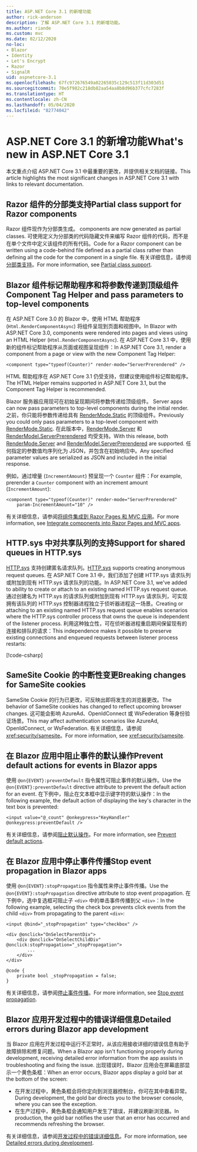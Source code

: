 ```yaml
---
title: ASP.NET Core 3.1 的新增功能
author: rick-anderson
description: 了解 ASP.NET Core 3.1 的新增功能。
ms.author: riande
ms.custom: mvc
ms.date: 02/12/2020
no-loc:
- Blazor
- Identity
- Let's Encrypt
- Razor
- SignalR
uid: aspnetcore-3.1
ms.openlocfilehash: 67fc972676549a02265035c129c513f11d303d51
ms.sourcegitcommit: 70e5f982c218db82aa54aa8b8d96b377cfc7283f
ms.translationtype: HT
ms.contentlocale: zh-CN
ms.lasthandoff: 05/04/2020
ms.locfileid: "82774042"
---
```

# <a name="whats-new-in-aspnet-core-31"></a><span data-ttu-id="9a44d-103">ASP.NET Core 3.1 的新增功能</span><span class="sxs-lookup"><span data-stu-id="9a44d-103">What's new in ASP.NET Core 3.1</span></span>

<span data-ttu-id="9a44d-104">本文重点介绍 ASP.NET Core 3.1 中最重要的更改，并提供相关文档的链接。</span><span class="sxs-lookup"><span data-stu-id="9a44d-104">This article highlights the most significant changes in ASP.NET Core 3.1 with links to relevant documentation.</span></span>

## <a name="partial-class-support-for-razor-components"></a><span data-ttu-id="9a44d-105">Razor 组件的分部类支持</span><span class="sxs-lookup"><span data-stu-id="9a44d-105">Partial class support for Razor components</span></span>

Razor<span data-ttu-id="9a44d-106"> 组件现作为分部类生成。</span><span class="sxs-lookup"><span data-stu-id="9a44d-106"> components are now generated as partial classes.</span></span> <span data-ttu-id="9a44d-107">可使用定义为分部类的代码隐藏文件来编写 Razor 组件的代码，而不是在单个文件中定义该组件的所有代码。</span><span class="sxs-lookup"><span data-stu-id="9a44d-107">Code for a Razor component can be written using a code-behind file defined as a partial class rather than defining all the code for the component in a single file.</span></span> <span data-ttu-id="9a44d-108">有关详细信息，请参阅[分部类支持](xref:blazor/components#partial-class-support)。</span><span class="sxs-lookup"><span data-stu-id="9a44d-108">For more information, see [Partial class support](xref:blazor/components#partial-class-support).</span></span>

## <a name="blazor-component-tag-helper-and-pass-parameters-to-top-level-components"></a>Blazor<span data-ttu-id="9a44d-109"> 组件标记帮助程序和将参数传递到顶级组件</span><span class="sxs-lookup"><span data-stu-id="9a44d-109"> Component Tag Helper and pass parameters to top-level components</span></span>

<span data-ttu-id="9a44d-110">在 ASP.NET Core 3.0 的 Blazor 中，使用 HTML 帮助程序 (`Html.RenderComponentAsync`) 将组件呈现到页面和视图中。</span><span class="sxs-lookup"><span data-stu-id="9a44d-110">In Blazor with ASP.NET Core 3.0, components were rendered into pages and views using an HTML Helper (`Html.RenderComponentAsync`).</span></span> <span data-ttu-id="9a44d-111">在 ASP.NET Core 3.1 中，使用新的组件标记帮助程序从页面或视图呈现组件：</span><span class="sxs-lookup"><span data-stu-id="9a44d-111">In ASP.NET Core 3.1, render a component from a page or view with the new Component Tag Helper:</span></span>

```cshtml
<component type="typeof(Counter)" render-mode="ServerPrerendered" />
```

<span data-ttu-id="9a44d-112">HTML 帮助程序在 ASP.NET Core 3.1 仍受支持，但建议使用组件标记帮助程序。</span><span class="sxs-lookup"><span data-stu-id="9a44d-112">The HTML Helper remains supported in ASP.NET Core 3.1, but the Component Tag Helper is recommended.</span></span>

Blazor<span data-ttu-id="9a44d-113"> 服务器应用现可在初始呈现期间将参数传递给顶级组件。</span><span class="sxs-lookup"><span data-stu-id="9a44d-113"> Server apps can now pass parameters to top-level components during the initial render.</span></span> <span data-ttu-id="9a44d-114">之前，你只能将参数传递给具有 [RenderMode.Static](xref:Microsoft.AspNetCore.Mvc.Rendering.RenderMode.Static) 的顶级组件。</span><span class="sxs-lookup"><span data-stu-id="9a44d-114">Previously you could only pass parameters to a top-level component with [RenderMode.Static](xref:Microsoft.AspNetCore.Mvc.Rendering.RenderMode.Static).</span></span> <span data-ttu-id="9a44d-115">在此版本中，[RenderMode.Server](xref:Microsoft.AspNetCore.Mvc.Rendering.RenderMode.Server) 和 [RenderModel.ServerPrerendered](xref:Microsoft.AspNetCore.Mvc.Rendering.RenderMode.ServerPrerendered) 均受支持。</span><span class="sxs-lookup"><span data-stu-id="9a44d-115">With this release, both [RenderMode.Server](xref:Microsoft.AspNetCore.Mvc.Rendering.RenderMode.Server) and [RenderModel.ServerPrerendered](xref:Microsoft.AspNetCore.Mvc.Rendering.RenderMode.ServerPrerendered) are supported.</span></span> <span data-ttu-id="9a44d-116">任何指定的参数值均序列化为 JSON，并包含在初始响应中。</span><span class="sxs-lookup"><span data-stu-id="9a44d-116">Any specified parameter values are serialized as JSON and included in the initial response.</span></span>

<span data-ttu-id="9a44d-117">例如，通过增量 (`IncrementAmount`) 预呈现一个 `Counter` 组件：</span><span class="sxs-lookup"><span data-stu-id="9a44d-117">For example, prerender a `Counter` component with an increment amount (`IncrementAmount`):</span></span>

```cshtml
<component type="typeof(Counter)" render-mode="ServerPrerendered" 
    param-IncrementAmount="10" />
```

<span data-ttu-id="9a44d-118">有关详细信息，请参阅[将组件集成到 Razor Pages 和 MVC 应用](xref:blazor/integrate-components)。</span><span class="sxs-lookup"><span data-stu-id="9a44d-118">For more information, see [Integrate components into Razor Pages and MVC apps](xref:blazor/integrate-components).</span></span>

## <a name="support-for-shared-queues-in-httpsys"></a><span data-ttu-id="9a44d-119">HTTP.sys 中对共享队列的支持</span><span class="sxs-lookup"><span data-stu-id="9a44d-119">Support for shared queues in HTTP.sys</span></span>

<span data-ttu-id="9a44d-120">[HTTP.sys](xref:fundamentals/servers/httpsys) 支持创建匿名请求队列。</span><span class="sxs-lookup"><span data-stu-id="9a44d-120">[HTTP.sys](xref:fundamentals/servers/httpsys) supports creating anonymous request queues.</span></span> <span data-ttu-id="9a44d-121">在 ASP.NET Core 3.1 中，我们添加了创建 HTTP.sys 请求队列或附加到现有 HTTP.sys 请求队列的功能。</span><span class="sxs-lookup"><span data-stu-id="9a44d-121">In ASP.NET Core 3.1, we've added to ability to create or attach to an existing named HTTP.sys request queue.</span></span> <span data-ttu-id="9a44d-122">通过创建名为 HTTP.sys 的请求队列或附加到现有 HTTP.sys 请求队列，可实现拥有该队列的 HTTP.sys 控制器进程独立于侦听器进程这一场景。</span><span class="sxs-lookup"><span data-stu-id="9a44d-122">Creating or attaching to an existing named HTTP.sys request queue enables scenarios where the HTTP.sys controller process that owns the queue is independent of the listener process.</span></span> <span data-ttu-id="9a44d-123">利用这种独立性，可在侦听器进程重启期间保留现有的连接和排队的请求：</span><span class="sxs-lookup"><span data-stu-id="9a44d-123">This independence makes it possible to preserve existing connections and enqueued requests between listener process restarts:</span></span>

[!code-csharp[](sample/Program.cs?name=snippet)]

## <a name="breaking-changes-for-samesite-cookies"></a><span data-ttu-id="9a44d-124">SameSite Cookie 的中断性变更</span><span class="sxs-lookup"><span data-stu-id="9a44d-124">Breaking changes for SameSite cookies</span></span>

<span data-ttu-id="9a44d-125">SameSite Cookie 的行为已更改，可反映出即将发生的浏览器更改。</span><span class="sxs-lookup"><span data-stu-id="9a44d-125">The behavior of SameSite cookies has changed to reflect upcoming browser changes.</span></span> <span data-ttu-id="9a44d-126">这可能会影响 AzureAd、OpenIdConnect 或 WsFederation 等身份验证场景。</span><span class="sxs-lookup"><span data-stu-id="9a44d-126">This may affect authentication scenarios like AzureAd, OpenIdConnect, or WsFederation.</span></span> <span data-ttu-id="9a44d-127">有关详细信息，请参阅 <xref:security/samesite>。</span><span class="sxs-lookup"><span data-stu-id="9a44d-127">For more information, see <xref:security/samesite>.</span></span>

## <a name="prevent-default-actions-for-events-in-blazor-apps"></a><span data-ttu-id="9a44d-128">在 Blazor 应用中阻止事件的默认操作</span><span class="sxs-lookup"><span data-stu-id="9a44d-128">Prevent default actions for events in Blazor apps</span></span>

<span data-ttu-id="9a44d-129">使用 `@on{EVENT}:preventDefault` 指令属性可阻止事件的默认操作。</span><span class="sxs-lookup"><span data-stu-id="9a44d-129">Use the `@on{EVENT}:preventDefault` directive attribute to prevent the default action for an event.</span></span> <span data-ttu-id="9a44d-130">在下例中，阻止在文本框中显示键字符的默认操作：</span><span class="sxs-lookup"><span data-stu-id="9a44d-130">In the following example, the default action of displaying the key's character in the text box is prevented:</span></span>

```razor
<input value="@_count" @onkeypress="KeyHandler" @onkeypress:preventDefault />
```

<span data-ttu-id="9a44d-131">有关详细信息，请参阅[阻止默认操作](xref:blazor/event-handling#prevent-default-actions)。</span><span class="sxs-lookup"><span data-stu-id="9a44d-131">For more information, see [Prevent default actions](xref:blazor/event-handling#prevent-default-actions).</span></span>

## <a name="stop-event-propagation-in-blazor-apps"></a><span data-ttu-id="9a44d-132">在 Blazor 应用中停止事件传播</span><span class="sxs-lookup"><span data-stu-id="9a44d-132">Stop event propagation in Blazor apps</span></span>

<span data-ttu-id="9a44d-133">使用 `@on{EVENT}:stopPropagation` 指令属性来停止事件传播。</span><span class="sxs-lookup"><span data-stu-id="9a44d-133">Use the `@on{EVENT}:stopPropagation` directive attribute to stop event propagation.</span></span> <span data-ttu-id="9a44d-134">在下例中，选中复选框可阻止子 `<div>` 中的单击事件传播到父 `<div>`：</span><span class="sxs-lookup"><span data-stu-id="9a44d-134">In the following example, selecting the check box prevents click events from the child `<div>` from propagating to the parent `<div>`:</span></span>

```razor
<input @bind="_stopPropagation" type="checkbox" />

<div @onclick="OnSelectParentDiv">
    <div @onclick="OnSelectChildDiv" @onclick:stopPropagation="_stopPropagation">
        ...
    </div>
</div>

@code {
    private bool _stopPropagation = false;
}
```

<span data-ttu-id="9a44d-135">有关详细信息，请参阅[停止事件传播](xref:blazor/event-handling#stop-event-propagation)。</span><span class="sxs-lookup"><span data-stu-id="9a44d-135">For more information, see [Stop event propagation](xref:blazor/event-handling#stop-event-propagation).</span></span>

## <a name="detailed-errors-during-blazor-app-development"></a><span data-ttu-id="9a44d-136">Blazor 应用开发过程中的错误详细信息</span><span class="sxs-lookup"><span data-stu-id="9a44d-136">Detailed errors during Blazor app development</span></span>

<span data-ttu-id="9a44d-137">当 Blazor 应用在开发过程中运行不正常时，从该应用接收详细的错误信息有助于故障排除和修复问题。</span><span class="sxs-lookup"><span data-stu-id="9a44d-137">When a Blazor app isn't functioning properly during development, receiving detailed error information from the app assists in troubleshooting and fixing the issue.</span></span> <span data-ttu-id="9a44d-138">出现错误时，Blazor 应用会在屏幕底部显示一个黄色条框：</span><span class="sxs-lookup"><span data-stu-id="9a44d-138">When an error occurs, Blazor apps display a gold bar at the bottom of the screen:</span></span>

* <span data-ttu-id="9a44d-139">在开发过程中，黄色条框会将你定向到浏览器控制台，你可在其中查看异常。</span><span class="sxs-lookup"><span data-stu-id="9a44d-139">During development, the gold bar directs you to the browser console, where you can see the exception.</span></span>
* <span data-ttu-id="9a44d-140">在生产过程中，黄色条框会通知用户发生了错误，并建议刷新浏览器。</span><span class="sxs-lookup"><span data-stu-id="9a44d-140">In production, the gold bar notifies the user that an error has occurred and recommends refreshing the browser.</span></span>

<span data-ttu-id="9a44d-141">有关详细信息，请参阅[开发过程中的错误详细信息](xref:blazor/handle-errors#detailed-errors-during-development)。</span><span class="sxs-lookup"><span data-stu-id="9a44d-141">For more information, see [Detailed errors during development](xref:blazor/handle-errors#detailed-errors-during-development).</span></span>
